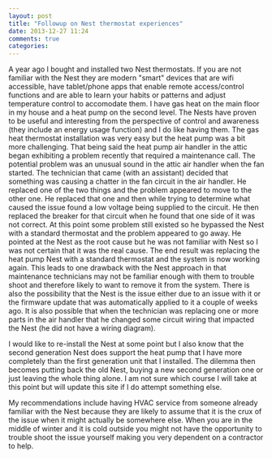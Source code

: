 ```yaml
---
layout: post
title: "Followup on Nest thermostat experiences"
date: 2013-12-27 11:24
comments: true
categories: 
---
```

A year ago I bought and installed two Nest thermostats.  If you are not familiar with the Nest they are modern "smart" devices that are wifi accessible, have tablet/phone apps that enable remote access/control functions and are able to learn your habits or patterns and adjust temperature control to accomodate them.  I have gas heat on the main floor in my house and a heat pump on the second level.  The Nests have proven to be useful and interesting from the perspective of control and awareness (they include an energy usage function) and I do like having them.  The gas heat thermostat installation was very easy but the heat pump was a bit more challenging.  That being said the heat pump air handler in the attic began exhibiting a problem recently that required a maintenance call.  The potential problem was an unusual sound in the attic air handler when the fan started.  The technician that came (with an assistant) decided that something was causing a chatter in the fan circuit in the air handler.  He replaced one of the two things and the problem appeared to move to the other one.  He replaced that one and then while trying to determine what caused the issue found a low voltage being supplied to the circuit.  He then replaced the breaker for that circuit when he found that one side of it was not correct.  At this point some problem still existed so he bypassed the Nest with a standard thermostat and the problem appeared to go away.  He pointed at the Nest as the root cause but he was not familiar with Nest so I was not certain that it was the real cause.  The end result was replacing the heat pump Nest with a standard thermostat and the system is now working again.  This leads to one drawback with the Nest approach in that maintenance technicians may not be familiar enough with them to trouble shoot and therefore likely to want to remove it from the system.  There is also the possibility that the Nest is the issue either due to an issue with it or the firmware update that was automatically applied to it a couple of weeks ago.  It is also possible that when the technician was replacing one or more parts in the air handler that he changed some circuit wiring that impacted the Nest (he did not have a wiring diagram).

I would like to re-install the Nest at some point but I also know that the second generation Nest does support the heat pump that I have more completely than the first generation unit that I installed.  The dilemma then becomes putting back the old Nest, buying a new second generation one or just leaving the whole thing alone.  I am not sure which course I will take at this point but will update this site if I do attempt something else.

My recommendations include having HVAC service from someone already familiar with the Nest because they are likely to assume that it is the crux of the issue when it might actually be somewhere else.  When you are in the middle of winter and it is cold outside you might not have the opportunity to trouble shoot the issue yourself making you very dependent on a contractor to help.


